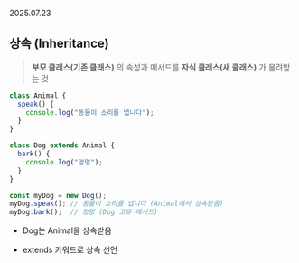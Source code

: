 2025.07.23

## 상속 (Inheritance)
>**부모 클래스(기존 클래스)** 의 속성과 메서드를 **자식 클래스(새 클래스)** 가 물려받는 것

```js
class Animal {
  speak() {
    console.log("동물이 소리를 냅니다");
  }
}

class Dog extends Animal {
  bark() {
    console.log("멍멍");
  }
}

const myDog = new Dog();
myDog.speak(); // 동물이 소리를 냅니다 (Animal에서 상속받음)
myDog.bark();  // 멍멍 (Dog 고유 메서드)
```
- Dog는 Animal을 상속받음

- extends 키워드로 상속 선언


